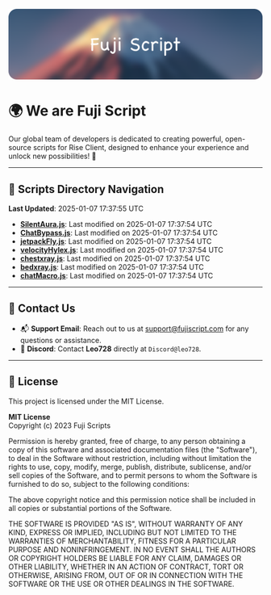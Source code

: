 ![Banner](.github/b.webp)

# 🌍 **We are Fuji Script**

Our global team of developers is dedicated to creating powerful, open-source scripts for Rise Client, designed to enhance your experience and unlock new possibilities! 🌟

---
<!-- SCRIPTS_NAVIGATION_START -->
## 📂 **Scripts Directory Navigation**

**Last Updated**: 2025-01-07 17:37:55 UTC

- **[SilentAura.js](scripts/SilentAura.js)**: Last modified on 2025-01-07 17:37:54 UTC
- **[ChatBypass.js](scripts/ChatBypass.js)**: Last modified on 2025-01-07 17:37:54 UTC
- **[jetpackFly.js](scripts/jetpackFly.js)**: Last modified on 2025-01-07 17:37:54 UTC
- **[velocityHylex.js](scripts/velocityHylex.js)**: Last modified on 2025-01-07 17:37:54 UTC
- **[chestxray.js](scripts/chestxray.js)**: Last modified on 2025-01-07 17:37:54 UTC
- **[bedxray.js](scripts/bedxray.js)**: Last modified on 2025-01-07 17:37:54 UTC
- **[chatMacro.js](scripts/chatMacro.js)**: Last modified on 2025-01-07 17:37:54 UTC

<!-- SCRIPTS_NAVIGATION_END -->

---

## 💬 **Contact Us**  
- 📬 **Support Email**: Reach out to us at [support@fujiscript.com](mailto:support@fujiscript.com) for any questions or assistance.  
- 💬 **Discord**: Contact **Leo728** directly at `Discord@leo728`.

---

## 📜 **License**

This project is licensed under the MIT License.  

**MIT License**  
Copyright (c) 2023 Fuji Scripts  

Permission is hereby granted, free of charge, to any person obtaining a copy of this software and associated documentation files (the "Software"), to deal in the Software without restriction, including without limitation the rights to use, copy, modify, merge, publish, distribute, sublicense, and/or sell copies of the Software, and to permit persons to whom the Software is furnished to do so, subject to the following conditions:  

The above copyright notice and this permission notice shall be included in all copies or substantial portions of the Software.  

THE SOFTWARE IS PROVIDED "AS IS", WITHOUT WARRANTY OF ANY KIND, EXPRESS OR IMPLIED, INCLUDING BUT NOT LIMITED TO THE WARRANTIES OF MERCHANTABILITY, FITNESS FOR A PARTICULAR PURPOSE AND NONINFRINGEMENT. IN NO EVENT SHALL THE AUTHORS OR COPYRIGHT HOLDERS BE LIABLE FOR ANY CLAIM, DAMAGES OR OTHER LIABILITY, WHETHER IN AN ACTION OF CONTRACT, TORT OR OTHERWISE, ARISING FROM, OUT OF OR IN CONNECTION WITH THE SOFTWARE OR THE USE OR OTHER DEALINGS IN THE SOFTWARE.  
